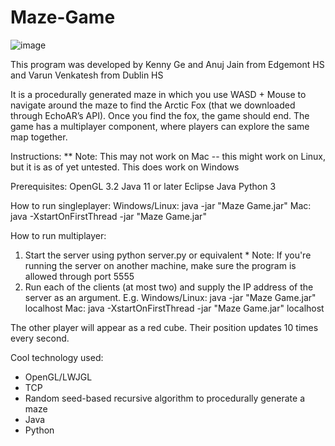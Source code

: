 # Maze-Game

![image](https://github.com/kenneth-ge/Maze-Game/assets/57784063/d1ab81dd-89ca-40fd-9456-47b918b64acd)


This program was developed by Kenny Ge and Anuj Jain from Edgemont HS and Varun Venkatesh from Dublin HS

It is a procedurally generated maze in which you use WASD + Mouse to navigate around the maze to find the Arctic Fox (that we downloaded through EchoAR’s API). Once you find the fox, the game should end. The game has a multiplayer component, where players can explore the same map together. 

Instructions:
** Note: This may not work on Mac -- this might work on Linux, but it is as of yet untested. This does work on Windows

Prerequisites:
  OpenGL 3.2
  Java 11 or later
  Eclipse Java
  Python 3

How to run singleplayer:
  Windows/Linux: java -jar "Maze Game.jar"
  Mac: java -XstartOnFirstThread -jar "Maze Game.jar"

How to run multiplayer:
  1. Start the server using python server.py or equivalent
    * Note: If you're running the server on another machine, make sure the program is allowed through port 5555
  2. Run each of the clients (at most two) and supply the IP address of the server as an argument. E.g.
    Windows/Linux: java -jar "Maze Game.jar" localhost
    Mac: java -XstartOnFirstThread -jar "Maze Game.jar" localhost

The other player will appear as a red cube. Their position updates 10 times every second. 

Cool technology used:
* OpenGL/LWJGL
* TCP
* Random seed-based recursive algorithm to procedurally generate a maze 
* Java
* Python
